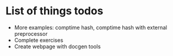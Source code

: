 # List of things todos
- More examples: comptime hash, comptime hash with external preprocessor
- Complete exercises
- Create webpage with docgen tools